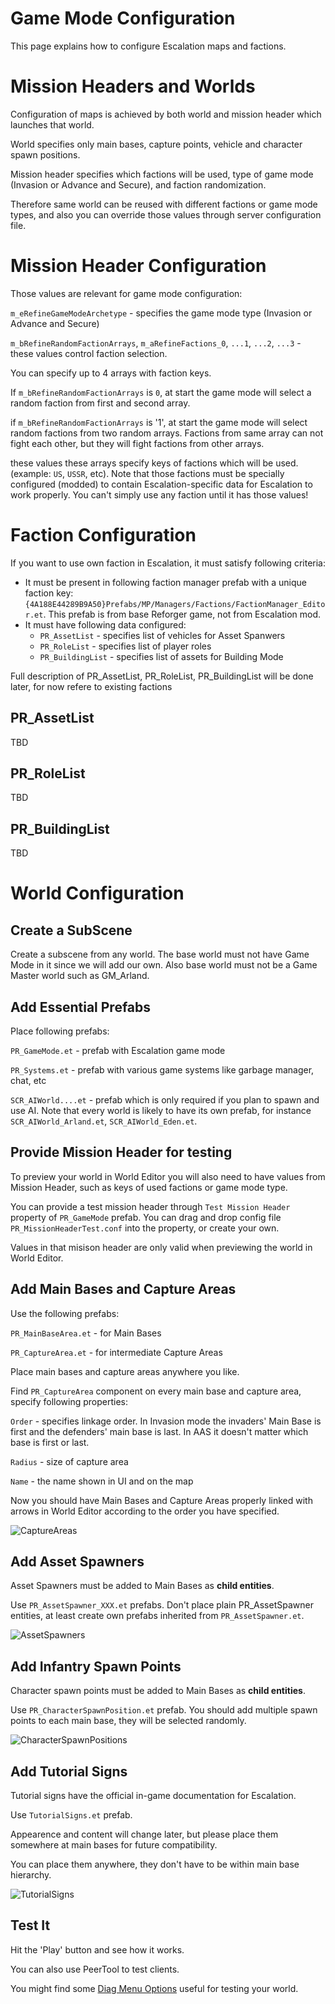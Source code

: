 # Game Mode Configuration
This page explains how to configure Escalation maps and factions.

# Mission Headers and Worlds
Configuration of maps is achieved by both world and mission header which launches that world.

World specifies only main bases, capture points, vehicle and character spawn positions.

Mission header specifies which factions will be used, type of game mode (Invasion or Advance and Secure), and faction randomization.

Therefore same world can be reused with different factions or game mode types, and also you can override those values through server configuration file.

# Mission Header Configuration
Those values are relevant for game mode configuration:

`m_eRefineGameModeArchetype` - specifies the game mode type (Invasion or Advance and Secure)

`m_bRefineRandomFactionArrays`, `m_aRefineFactions_0`, `...1`, `...2`, `...3` - these values control faction selection.

You can specify up to 4 arrays with faction keys.

If `m_bRefineRandomFactionArrays` is `0`, at start the game mode will select a random faction from first and second array.

if `m_bRefineRandomFactionArrays` is '1', at start the game mode will select random factions from two random arrays. Factions from same array can not fight each other, but they will fight factions from other arrays.

these values these arrays specify keys of factions which will be used. (example: `US`, `USSR`, etc). Note that those factions must be specially configured (modded) to contain Escalation-specific data for Escalation to work properly. You can't simply use any faction until it has those values!



# Faction Configuration
If you want to use own faction in Escalation, it must satisfy following criteria:
- It must be present in following faction manager prefab with a unique faction key: `{4A188E44289B9A50}Prefabs/MP/Managers/Factions/FactionManager_Editor.et`. This prefab is from base Reforger game, not from Escalation mod.
- It must have following data configured:
  - `PR_AssetList` - specifies list of vehicles for Asset Spanwers
  - `PR_RoleList` - specifies list of player roles
  - `PR_BuildingList` - specifies list of assets for Building Mode

Full description of PR_AssetList, PR_RoleList, PR_BuildingList will be done later, for now refere to existing factions
## PR_AssetList
TBD
## PR_RoleList
TBD
## PR_BuildingList
TBD

# World Configuration

## Create a SubScene
Create a subscene from any world. The base world must not have Game Mode in it since we will add our own. Also base world must not be a Game Master world such as GM_Arland.

## Add Essential Prefabs
Place following prefabs:

`PR_GameMode.et` - prefab with Escalation game mode

`PR_Systems.et` - prefab with various game systems like garbage manager, chat, etc

`SCR_AIWorld....et` - prefab which is only required if you plan to spawn and use AI. Note that every world is likely to have its own prefab, for instance `SCR_AIWorld_Arland.et`, `SCR_AIWorld_Eden.et`.

## Provide Mission Header for testing
To preview your world in World Editor you will also need to have values from Mission Header, such as keys of used factions or game mode type.

You can provide a test mission header through `Test Mission Header` property of `PR_GameMode` prefab. You can drag and drop config file `PR_MissionHeaderTest.conf` into the property, or create your own.

Values in that misison header are only valid when previewing the world in World Editor.


## Add Main Bases and Capture Areas
Use the following prefabs:

`PR_MainBaseArea.et` - for Main Bases

`PR_CaptureArea.et` - for intermediate Capture Areas

Place main bases and capture areas anywhere you like.

Find `PR_CaptureArea` component on every main base and capture area, specify following properties:

`Order` - specifies linkage order. In Invasion mode the invaders' Main Base is first and the defenders' main base is last. In AAS it doesn't matter which base is first or last.

`Radius` - size of capture area

`Name` - the name shown in UI and on the map

Now you should have Main Bases and Capture Areas properly linked with arrows in World Editor according to the order you have specified.

![CaptureAreas](Images/CaptureAreas.jpg)

## Add Asset Spawners
Asset Spawners must be added to Main Bases as **child entities**.

Use `PR_AssetSpawner_XXX.et` prefabs. Don't place plain PR_AssetSpawner entities, at least create own prefabs inherited from `PR_AssetSpawner.et`.

![AssetSpawners](Images/AssetSpawners.jpg)

## Add Infantry Spawn Points
Character spawn points must be added to Main Bases as **child entities**.

Use `PR_CharacterSpawnPosition.et` prefab. You should add multiple spawn points to each main base, they will be selected randomly.

![CharacterSpawnPositions](Images/CharacterSpawnPositions.jpg)

## Add Tutorial Signs
Tutorial signs have the official in-game documentation for Escalation.

Use `TutorialSigns.et` prefab.

Appearence and content will change later, but please place them somewhere at main bases for future compatibility.

You can place them anywhere, they don't have to be within main base hierarchy.

![TutorialSigns](Images/TutorialSigns.jpg)

## Test It
Hit the 'Play' button and see how it works.

You can also use PeerTool to test clients.

You might find some [Diag Menu Options](DiagMenu.md) useful for testing your world.

